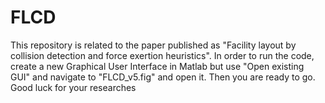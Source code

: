 # FLCD
This repository is related to the paper published as "Facility layout by collision detection and force exertion heuristics".
In order to run the code, create a new Graphical User Interface in Matlab but use "Open existing GUI" and navigate to "FLCD_v5.fig" and open it. Then you are ready to go.
Good luck for your researches
